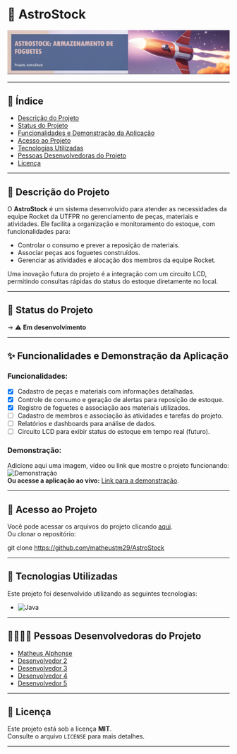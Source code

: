 # 🚀 AstroStock

![Banner do Projeto](imagens/banner.jpeg)

---

## 📑 Índice
- [Descrição do Projeto](#-descrição-do-projeto)
- [Status do Projeto](#-status-do-projeto)
- [Funcionalidades e Demonstração da Aplicação](#-funcionalidades-e-demonstração-da-aplicação)
- [Acesso ao Projeto](#-acesso-ao-projeto)
- [Tecnologias Utilizadas](#-tecnologias-utilizadas)
- [Pessoas Desenvolvedoras do Projeto](#-pessoas-desenvolvedoras-do-projeto)
- [Licença](#-licença)

---

## 📝 Descrição do Projeto
O **AstroStock** é um sistema desenvolvido para atender as necessidades da equipe Rocket da UTFPR no gerenciamento de peças, materiais e atividades. Ele facilita a organização e monitoramento do estoque, com funcionalidades para:
- Controlar o consumo e prever a reposição de materiais.
- Associar peças aos foguetes construídos.
- Gerenciar as atividades e alocação dos membros da equipe Rocket.

Uma inovação futura do projeto é a integração com um circuito LCD, permitindo consultas rápidas do status do estoque diretamente no local.

---

## 🚦 Status do Projeto
-> ⚠️ **Em desenvolvimento**

---

## ✨ Funcionalidades e Demonstração da Aplicação
### Funcionalidades:
- [x] Cadastro de peças e materiais com informações detalhadas.
- [x] Controle de consumo e geração de alertas para reposição de estoque.
- [x] Registro de foguetes e associação aos materiais utilizados.
- [ ] Cadastro de membros e associação às atividades e tarefas do projeto.
- [ ] Relatórios e dashboards para análise de dados.
- [ ] Circuito LCD para exibir status do estoque em tempo real (futuro).

### Demonstração:
Adicione aqui uma imagem, vídeo ou link que mostre o projeto funcionando:
![Demonstração](imagens/demonstracao.png)  
**Ou acesse a aplicação ao vivo:** [Link para a demonstração](#).

---

## 🔗 Acesso ao Projeto
Você pode acessar os arquivos do projeto clicando [aqui](#).  
Ou clonar o repositório:


git clone https://github.com/matheustm29/AstroStock

-----

## 🚀 Tecnologias Utilizadas

Este projeto foi desenvolvido utilizando as seguintes tecnologias:

- ![Java](https://img.shields.io/badge/-Java-007396?style=flat-square&logo=java&logoColor=white)


---


## 👩‍💻👨‍💻 Pessoas Desenvolvedoras do Projeto

- [Matheus Alphonse](https://github.com/matheustm29)  
- [Desenvolvedor 2](https://github.com/dev2)  
- [Desenvolvedor 3](https://github.com/dev3)  
- [Desenvolvedor 4](https://github.com/dev4)  
- [Desenvolvedor 5](https://github.com/dev5)  

---

## 📜 Licença
Este projeto está sob a licença **MIT**.  
Consulte o arquivo `LICENSE` para mais detalhes.

---


